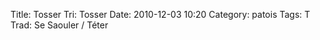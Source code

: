 Title: Tosser
Tri: Tosser
Date: 2010-12-03 10:20
Category: patois
Tags: T
Trad: Se Saouler / Téter 
